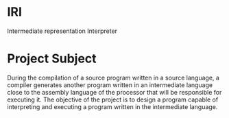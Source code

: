 # IRI
Intermediate representation Interpreter

# Project Subject

During the compilation of a source program written in a source language, a compiler generates another program written in an intermediate language close to the assembly language of the processor that will be responsible for executing it. The objective of the project is to design a program capable of interpreting and executing a program written in the intermediate language.

# 